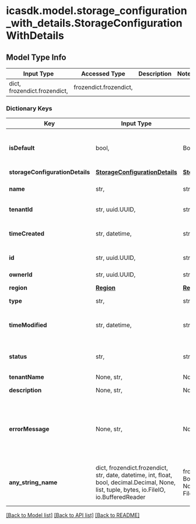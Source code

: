 # icasdk.model.storage_configuration_with_details.StorageConfigurationWithDetails

## Model Type Info
Input Type | Accessed Type | Description | Notes
------------ | ------------- | ------------- | -------------
dict, frozendict.frozendict,  | frozendict.frozendict,  |  | 

### Dictionary Keys
Key | Input Type | Accessed Type | Description | Notes
------------ | ------------- | ------------- | ------------- | -------------
**isDefault** | bool,  | BoolClass,  | An indication if this is the default in region for new projects | 
**storageConfigurationDetails** | [**StorageConfigurationDetails**](StorageConfigurationDetails.md) | [**StorageConfigurationDetails**](StorageConfigurationDetails.md) |  | 
**name** | str,  | str,  | The name of the storage configuration | 
**tenantId** | str, uuid.UUID,  | str,  |  | value must be a uuid
**timeCreated** | str, datetime,  | str,  |  | value must conform to RFC-3339 date-time
**id** | str, uuid.UUID,  | str,  |  | value must be a uuid
**ownerId** | str, uuid.UUID,  | str,  |  | value must be a uuid
**region** | [**Region**](Region.md) | [**Region**](Region.md) |  | 
**type** | str,  | str,  |  | must be one of ["AWS_S3", ] 
**timeModified** | str, datetime,  | str,  |  | value must conform to RFC-3339 date-time
**status** | str,  | str,  |  | must be one of ["INITIALIZING", "OK", "ERROR", ] 
**tenantName** | None, str,  | NoneClass, str,  |  | [optional] 
**description** | None, str,  | NoneClass, str,  | An optional description | [optional] 
**errorMessage** | None, str,  | NoneClass, str,  | An optional error message when something went wrong with the configuration | [optional] 
**any_string_name** | dict, frozendict.frozendict, str, date, datetime, int, float, bool, decimal.Decimal, None, list, tuple, bytes, io.FileIO, io.BufferedReader | frozendict.frozendict, str, BoolClass, decimal.Decimal, NoneClass, tuple, bytes, FileIO | any string name can be used but the value must be the correct type | [optional]

[[Back to Model list]](../../README.md#documentation-for-models) [[Back to API list]](../../README.md#documentation-for-api-endpoints) [[Back to README]](../../README.md)

